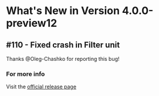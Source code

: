 #  What's New in Version 4.0.0-preview12

## #110 - Fixed crash in Filter unit

Thanks @Oleg-Chashko for reporting this bug!

### **For more info**
Visit the [official release page](https://github.com/kartik-venugopal/aural-player/releases/tag/4.0.0-preview)
